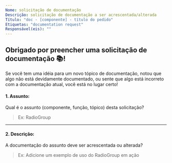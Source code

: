 ```yaml
---
Nome: solicitação de documentação
Descrição: solicitação de documentação a ser acrescentada/alterada
Título: "doc - [componente] - título do pedido"
Etiquetas: "documentation request"
Responsável(eis): ""
---
```


## Obrigado por preencher uma solicitação de documentação 📚!

Se você tem uma idéia para um novo tópico de documentação, notou que algo não está devidamente documentado, ou sente que algo está incorreto com a documentação atual, você está no lugar certo!

#### 1. Assunto:

Qual é o assunto (componente, função, tópico) desta solicitação?

> Ex: RadioGroup

---

#### 2. Descrição:

A documentação do assunto deve ser acrescentada ou alterada?

> Ex: Adicione um exemplo de uso do RadioGroup em ação
